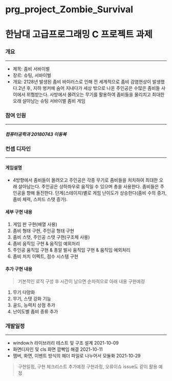 # prg_project_Zombie_Survival

# 한남대 고급프로그래밍 C 프로젝트 과제
### 개요
- - -
- 제목: 좀비 서바이벌
- 장르: 슈팅, 서바이벌
- 개요: 2128년 발생된 좀비 바이러스로 인해 전 세계적으로 좀비 감염현상이 발생했다.2년 후, 지하 벙커에 숨어 지내다가 세상 밖으로 나온 주인공은 수많은 좀비들 사이에서 위협받는다. 사방에서 몰려오는 무기를 활용하여 좀비들을 물리치고 최대한 오래 살아남는 슈팅 서바이벌 좀비 게임
### 참여 인원
- - -
##### 컴퓨터공학과 20180743 이동복
### 컨셉 디자인
- - -
#### 게임설명
- 4방향에서 좀비들이 몰려오고 주인공은 각종 무기로 좀비들을 처치하여 최대한 오래 살아남는다. 주인공은 상하좌우로 움직일 수 있으며 총을 사용한다. 좀비들은 주인공을 향해 돌진한다. 단계(스테이지)별로 게임 난이도가 상승한다(좀비 수의 증가, 좀비 체력, 스피드 스탯 증가).  
#### 세부 구현 내용
1.	게임 판 구현(배열 사용)
2.	좀비 형태 구현, 주인공 형태 구현
3.	좀비 스탯, 주인공 스탯 구현(구조체 사용)
4.	좀비 움직임 구현 & 움직임 예외처리
5.	주인공 움직임 구현 & 총알 발사 움직임 구현 & 움직임 예외처리
6.	좀비 처치 이펙트, 점수 시스템 구현

#### 추가 구현 내용
> 기본적인 로직 구성 후 시간이 남으면 순차적으로 아래 내용 구현예정
1.	무기 다양화
2.	무기, 스탯 강화 기능
3.	골드, 능력치 상점 추가
4.	난이도별 좀비 종류 추가

### 개발일정
- - -
- window.h 라이브러리 테스트 및 구조 설계 2021-10-09
- 화면디자인 및 cls 화면 깜빡임 해결 2021-10-11
- 멤버, 화면, 이벤트 방식의 헤더 파일로 나누어서 모듈화 2021-10-29
> 구현일정, 구현 체크리스트 추가예정  구현과정, 오류이슈 issue도 같이 활용 예정
